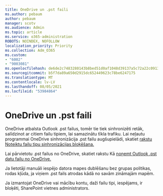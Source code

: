 ```yaml
---
title: OneDrive un .pst faili
ms.author: pebaum
author: pebaum
manager: scotv
ms.audience: Admin
ms.topic: article
ms.service: o365-administration
ROBOTS: NOINDEX, NOFOLLOW
localization_priority: Priority
ms.collection: Adm_O365
ms.custom:
- "6002"
- "9003081"
ms.openlocfilehash: de6de2c7483280143b8bed51d0af1048d39137a5c72a22c09131d32326b8e447
ms.sourcegitcommit: b5f7da89a650d2915dc652449623c78be6247175
ms.translationtype: MT
ms.contentlocale: lv-LV
ms.lasthandoff: 08/05/2021
ms.locfileid: "53984864"
---
```

# <a name="onedrive-and-pst-files"></a>OneDrive un .pst faili 

OneDrive atbalsta Outlook .pst failus, tomēr tie tiek sinhronizēti retāk, salīdzinot ar citiem failu tipiem, lai samazinātu tīkla trafiku. Lai neļautu programmai OneDrive sinhronizācija .pst failu augšupielādi, skatiet [rakstu Noteiktu failu tipu sinhronizācijas bloķēšana.](https://docs.microsoft.com/onedrive/block-file-types) 

Lai pārvietotu .pst failus no OneDrive, skatiet rakstu Kā [noņemt Outlook .pst datu failu no OneDrive.](https://support.microsoft.com/office/how-to-remove-an-outlook-pst-data-file-from-onedrive-b6b9e522-59bd-40f7-949f-168d0aa9b38e) 

Ja lietotāji manuāli iespējo datora mapes dublēšanu bez grupas politikas, rodas kļūda, ja viņiem .pst fails atrodas kādā no savām zināmajām mapēm.

Ja izmantojat OneDrive vai mācību kontu, daži failu tipi, iespējams, ir bloķēti, SharePoint vietnes administrators.